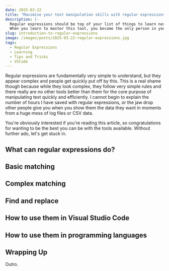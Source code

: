 ```yaml
---
date: 2025-03-22
title: "Maximise your text manipulation skills with regular expressions"
description: |-
  Regular expressions should be top of your list of things to learn next if you don't already use them.
  When you learn to master this tool, you become the only person in your team who can do complex text manipulation without writing custom software scripts.
slug: introduction-to-regular-expressions
image: /images/posts/2025-03-22-regular-expressions.jpg
tags:
  - Regular Expressions
  - Learning
  - Tips and Tricks
  - VSCode
---
```


Regular expressions are fundamentally very simple to understand, but they appear complex and people get quickly put off by this.
This is a real shame though because while they look complex, they follow very simple rules and there really are no other tools better than them for the core purpose of manipulating text quickly and efficiently.
I cannot begin to explain the number of hours I have saved with regular expressions, or the jaw drop other people give you when you show them the data they want in moments from a huge mess of log files or CSV data.

You're obviously interested if you're reading this article, so congratulations for wanting to be the best you can be with the tools available.
Without further ado, let's get stuck in.

## What can regular expressions do?

## Basic matching

## Complex matching

## Find and replace

## How to use them in Visual Studio Code

## How to use them in programming languages

## Wrapping Up

Outro.
